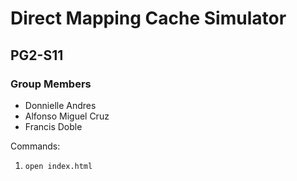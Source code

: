 # Direct Mapping Cache Simulator
## PG2-S11

### Group Members
 - Donnielle Andres
 - Alfonso Miguel Cruz
 - Francis Doble


Commands:
1. `open index.html`


